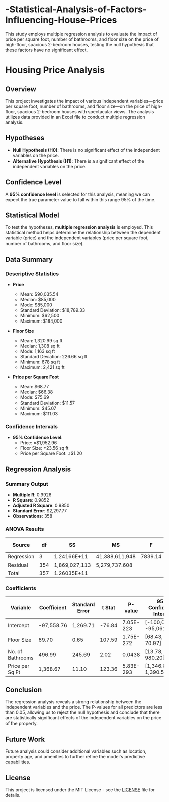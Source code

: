 # -Statistical-Analysis-of-Factors-Influencing-House-Prices
This study employs multiple regression analysis to evaluate the impact of price per square foot, number of bathrooms, and floor size on the price of high-floor, spacious 2-bedroom houses, testing the null hypothesis that these factors have no significant effect.

# Housing Price Analysis

## Overview
This project investigates the impact of various independent variables—price per square foot, number of bathrooms, and floor size—on the price of high-floor, spacious 2-bedroom houses with spectacular views. The analysis utilizes data provided in an Excel file to conduct multiple regression analysis.

## Hypotheses

- **Null Hypothesis (H0)**: There is no significant effect of the independent variables on the price.
- **Alternative Hypothesis (H1)**: There is a significant effect of the independent variables on the price.

## Confidence Level
A **95% confidence level** is selected for this analysis, meaning we can expect the true parameter value to fall within this range 95% of the time.

## Statistical Model
To test the hypotheses, **multiple regression analysis** is employed. This statistical method helps determine the relationship between the dependent variable (price) and the independent variables (price per square foot, number of bathrooms, and floor size).

## Data Summary

### Descriptive Statistics
- **Price**
  - Mean: $90,035.54
  - Median: $85,000
  - Mode: $85,000
  - Standard Deviation: $18,789.33
  - Minimum: $62,500
  - Maximum: $184,000

- **Floor Size**
  - Mean: 1,320.99 sq ft
  - Median: 1,308 sq ft
  - Mode: 1,163 sq ft
  - Standard Deviation: 226.66 sq ft
  - Minimum: 678 sq ft
  - Maximum: 2,421 sq ft

- **Price per Square Foot**
  - Mean: $68.77
  - Median: $66.38
  - Mode: $75.69
  - Standard Deviation: $11.57
  - Minimum: $45.07
  - Maximum: $111.03

### Confidence Intervals
- **95% Confidence Level**:
  - Price: ±$1,952.96
  - Floor Size: ±23.56 sq ft
  - Price per Square Foot: ±$1.20

## Regression Analysis

### Summary Output
- **Multiple R**: 0.9926
- **R Square**: 0.9852
- **Adjusted R Square**: 0.9850
- **Standard Error**: $2,297.77
- **Observations**: 358

### ANOVA Results
| Source        | df  | SS           | MS              | F          | Significance F |
|---------------|-----|--------------|-----------------|------------|-----------------|
| Regression    | 3   | 1.24166E+11 | 41,388,611,948  | 7839.14    | 0               |
| Residual      | 354 | 1,869,027,113| 5,279,737.608   |            |                 |
| Total         | 357 | 1.26035E+11 |                 |            |                 |

### Coefficients
| Variable         | Coefficient      | Standard Error | t Stat      | P-value       | 95% Confidence Interval       |
|------------------|------------------|-----------------|-------------|---------------|-------------------------------|
| Intercept        | -97,558.76       | 1,269.71        | -76.84      | 7.05E-223     | [-100,055.89, -95,061.63]    |
| Floor Size       | 69.70            | 0.65            | 107.59      | 1.75E-272     | [68.43, 70.97]                |
| No. of Bathrooms  | 496.99           | 245.69          | 2.02        | 0.0438        | [13.78, 980.20]              |
| Price per Sq Ft  | 1,368.67         | 11.10           | 123.36      | 5.83E-293     | [1,346.85, 1,390.50]         |

## Conclusion
The regression analysis reveals a strong relationship between the independent variables and the price. The P-values for all predictors are less than 0.05, allowing us to reject the null hypothesis and conclude that there are statistically significant effects of the independent variables on the price of the property.

## Future Work
Future analysis could consider additional variables such as location, property age, and amenities to further refine the model's predictive capabilities.

## License
This project is licensed under the MIT License - see the [LICENSE](LICENSE) file for details.
